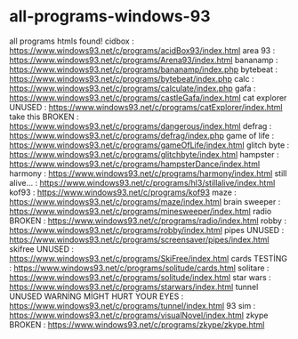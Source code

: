 # all-programs-windows-93
all programs htmls found!
cidbox : https://www.windows93.net/c/programs/acidBox93/index.html 
area 93 : https://www.windows93.net/c/programs/Arena93/index.html 
bananamp : https://www.windows93.net/c/programs/bananamp/index.php 
bytebeat : https://www.windows93.net/c/programs/bytebeat/index.php 
calc : https://www.windows93.net/c/programs/calculate/index.php 
gafa : https://www.windows93.net/c/programs/castleGafa/index.html 
cat explorer UNUSED : https://www.windows93.net/c/programs/catExplorer/index.html 
take this BROKEN : https://www.windows93.net/c/programs/dangerous/index.html 
defrag : https://www.windows93.net/c/programs/defrag/index.php 
game of life : https://www.windows93.net/c/programs/gameOfLife/index.html 
glitch byte : https://www.windows93.net/c/programs/glitchbyte/index.html 
hampster : https://www.windows93.net/c/programs/hampsterDance/index.html 
harmony : https://www.windows93.net/c/programs/harmony/index.html 
still alive... : https://www.windows93.net/c/programs/hl3/stillalive/index.html 
kof93 : https://www.windows93.net/c/programs/kof93 
maze : https://www.windows93.net/c/programs/maze/index.html 
brain sweeper : https://www.windows93.net/c/programs/minesweeper/index.html 
radio BROKEN : https://www.windows93.net/c/programs/radio/index.html 
robby : https://www.windows93.net/c/programs/robby/index.html 
pipes UNUSED : https://www.windows93.net/c/programs/screensaver/pipes/index.html 
skifree UNUSED : https://www.windows93.net/c/programs/SkiFree/index.html 
cards TESTİNG : https://www.windows93.net/c/programs/solitude/cards.html 
solitare : https://www.windows93.net/c/programs/solitude/index.html 
star wars : https://www.windows93.net/c/programs/starwars/index.html 
tunnel UNUSED WARNİNG MİGHT HURT YOUR EYES : https://www.windows93.net/c/programs/tunnel/index.html 
93 sim : https://www.windows93.net/c/programs/visualNovel/index.html 
zkype BROKEN : https://www.windows93.net/c/programs/zkype/zkype.html 
